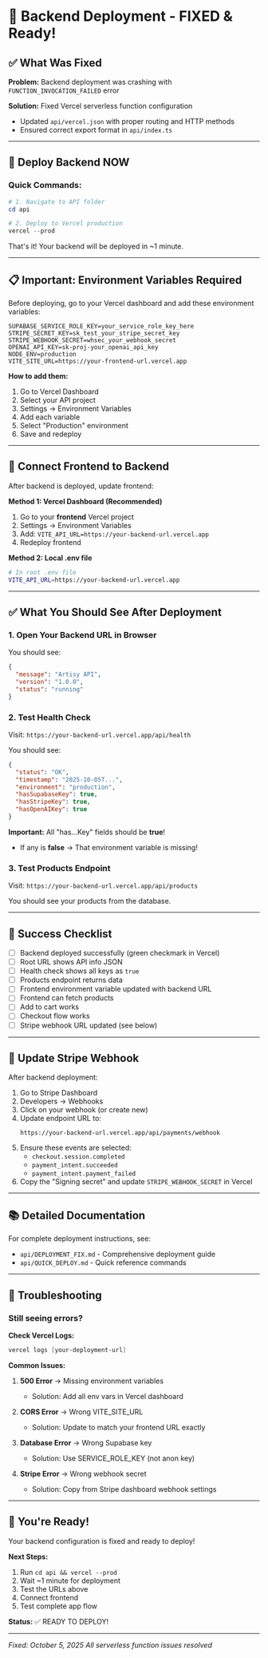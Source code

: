 # 🎯 Backend Deployment - FIXED & Ready!

## ✅ What Was Fixed

**Problem:** Backend deployment was crashing with `FUNCTION_INVOCATION_FAILED` error

**Solution:** Fixed Vercel serverless function configuration
- Updated `api/vercel.json` with proper routing and HTTP methods
- Ensured correct export format in `api/index.ts`

---

## 🚀 Deploy Backend NOW

### Quick Commands:

```powershell
# 1. Navigate to API folder
cd api

# 2. Deploy to Vercel production
vercel --prod
```

That's it! Your backend will be deployed in ~1 minute.

---

## 📋 Important: Environment Variables Required

Before deploying, go to your Vercel dashboard and add these environment variables:

```
SUPABASE_SERVICE_ROLE_KEY=your_service_role_key_here
STRIPE_SECRET_KEY=sk_test_your_stripe_secret_key
STRIPE_WEBHOOK_SECRET=whsec_your_webhook_secret
OPENAI_API_KEY=sk-proj-your_openai_api_key
NODE_ENV=production
VITE_SITE_URL=https://your-frontend-url.vercel.app
```

**How to add them:**
1. Go to Vercel Dashboard
2. Select your API project
3. Settings → Environment Variables
4. Add each variable
5. Select "Production" environment
6. Save and redeploy

---

## 🔗 Connect Frontend to Backend

After backend is deployed, update frontend:

**Method 1: Vercel Dashboard (Recommended)**
1. Go to your **frontend** Vercel project
2. Settings → Environment Variables
3. Add: `VITE_API_URL=https://your-backend-url.vercel.app`
4. Redeploy frontend

**Method 2: Local .env file**
```bash
# In root .env file
VITE_API_URL=https://your-backend-url.vercel.app
```

---

## ✅ What You Should See After Deployment

### 1. Open Your Backend URL in Browser

You should see:
```json
{
  "message": "Artisy API",
  "version": "1.0.0",
  "status": "running"
}
```

### 2. Test Health Check

Visit: `https://your-backend-url.vercel.app/api/health`

You should see:
```json
{
  "status": "OK",
  "timestamp": "2025-10-05T...",
  "environment": "production",
  "hasSupabaseKey": true,
  "hasStripeKey": true,
  "hasOpenAIKey": true
}
```

**Important:** All "has...Key" fields should be **true**!
- If any is **false** → That environment variable is missing!

### 3. Test Products Endpoint

Visit: `https://your-backend-url.vercel.app/api/products`

You should see your products from the database.

---

## 🎯 Success Checklist

- [ ] Backend deployed successfully (green checkmark in Vercel)
- [ ] Root URL shows API info JSON
- [ ] Health check shows all keys as `true`
- [ ] Products endpoint returns data
- [ ] Frontend environment variable updated with backend URL
- [ ] Frontend can fetch products
- [ ] Add to cart works
- [ ] Checkout flow works
- [ ] Stripe webhook URL updated (see below)

---

## 🔧 Update Stripe Webhook

After backend deployment:

1. Go to Stripe Dashboard
2. Developers → Webhooks
3. Click on your webhook (or create new)
4. Update endpoint URL to:
   ```
   https://your-backend-url.vercel.app/api/payments/webhook
   ```
5. Ensure these events are selected:
   - `checkout.session.completed`
   - `payment_intent.succeeded`
   - `payment_intent.payment_failed`
6. Copy the "Signing secret" and update `STRIPE_WEBHOOK_SECRET` in Vercel

---

## 📚 Detailed Documentation

For complete deployment instructions, see:
- `api/DEPLOYMENT_FIX.md` - Comprehensive deployment guide
- `api/QUICK_DEPLOY.md` - Quick reference commands

---

## 🐛 Troubleshooting

### Still seeing errors?

**Check Vercel Logs:**
```powershell
vercel logs [your-deployment-url]
```

**Common Issues:**

1. **500 Error** → Missing environment variables
   - Solution: Add all env vars in Vercel dashboard

2. **CORS Error** → Wrong VITE_SITE_URL
   - Solution: Update to match your frontend URL exactly

3. **Database Error** → Wrong Supabase key
   - Solution: Use SERVICE_ROLE_KEY (not anon key)

4. **Stripe Error** → Wrong webhook secret
   - Solution: Copy from Stripe dashboard webhook settings

---

## 🎉 You're Ready!

Your backend configuration is fixed and ready to deploy!

**Next Steps:**
1. Run `cd api && vercel --prod`
2. Wait ~1 minute for deployment
3. Test the URLs above
4. Connect frontend
5. Test complete app flow

**Status:** ✅ READY TO DEPLOY!

---

*Fixed: October 5, 2025*
*All serverless function issues resolved*
